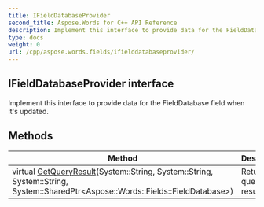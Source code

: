 ```yaml
---
title: IFieldDatabaseProvider
second_title: Aspose.Words for C++ API Reference
description: Implement this interface to provide data for the FieldDatabase field when it's updated. 
type: docs
weight: 0
url: /cpp/aspose.words.fields/ifielddatabaseprovider/
---
```

## IFieldDatabaseProvider interface


Implement this interface to provide data for the FieldDatabase field when it's updated. 

## Methods

| Method | Description |
| --- | --- |
| virtual [GetQueryResult](./getqueryresult/)(System::String, System::String, System::String, System::SharedPtr\<Aspose::Words::Fields::FieldDatabase\>) | Returns query result.  |
